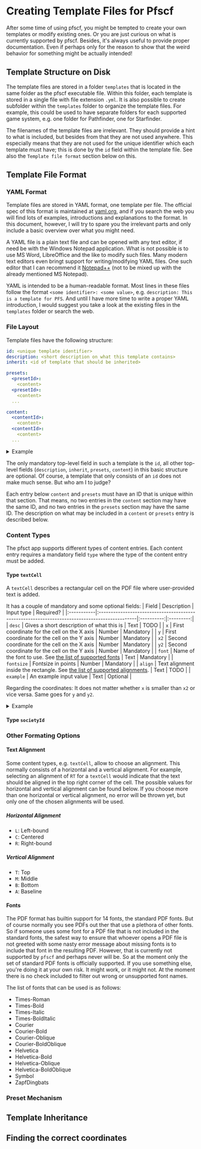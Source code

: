 # Creating Template Files for Pfscf

After some time of using pfscf, you might be tempted to create your own templates or modify existing ones.
Or you are just curious on what is currently supported by pfscf.
Besides, it's always useful to provide proper documentation.
Even if perhaps only for the reason to show that the weird behavior for something might be actually intended!

## Template Structure on Disk

The template files are stored in a folder `templates` that is located in the same folder as the pfscf executable file.
Within this folder, each template is stored in a single file with file extension `.yml`.
It is also possible to create subfolder within the `templates` folder to organize the template files.
For example, this could be used to have separate folders for each supported game system, e.g. one folder for Pathfinder, one for Starfinder.

The filenames of the template files are irrelevant.
They should provide a hint to what is included, but besides from that they are not used anywhere.
This especially means that they are not used for the unique identifier which each template must have; this is done by the `id` field within the template file.
See also the `Template file format` section below on this.

## Template File Format

### YAML Format

Template files are stored in YAML format, one template per file.
The official spec of this format is maintained at [yaml.org](https://yaml.org/), and if you search the web you will find lots of examples, introductions and explanations to the format.
In this document, however, I will try to spare you the irrelevant parts and only include a basic overview over what you might need.

A YAML file is a plain text file and can be opened with any text editor, if need be with the Windows Notepad application.
What is not possible is to use MS Word, LibreOffice and the like to modify such files.
Many modern text editors even bringt support for writing/modifying YAML files.
One such editor that I can recommend it [Notepad++](https://notepad-plus-plus.org) (not to be mixed up with the already mentioned MS Notepad).

YAML is intended to be a human-readable format.
Most lines in these files follow the format `<some identifier>: <some value>`, e.g. `description: This is a template for PFS`.
And until I have more time to write a proper YAML introduction, I would suggest you take a look at the existing files in the `templates` folder or search the web.

### File Layout

Template files have the following structure:
```yaml
id: <unique template identifier>
description: <short description on what this template contains>
inherit: <id of template that should be inherited>

presets:
  <presetId>:
    <content>
  <presetId>:
    <content>
  ...

content:
  <contentId>:
    <content>
  <contentId>:
    <content>
  ...
```

<details>
  <summary>Example</summary>

```yaml
id: myId
description: This is an example template
inherit: idOfMyOtherCoolTemplate

presets:
  topline:
    y:  100
    y2: 200
  bottomline:
    y:  400
    y2: 500

content:
  name:
    type: textCell
    presets: [ topline ]
    x: 50
    x2: 150
  date:
    type: textCell
    presets: [ bottomline ]
    x: 200
    x2: 230
```
</details>

The only mandatory top-level field in such a template is the `id`, all other top-level fields (`description`, `inherit`, `presets`, `content`) in this basic structure are optional.
Of course, a template that only consists of an `id`  does not make much sense.
But who am I to judge?

Each entry below `content` and `presets` must have an ID that is unique within that section.
That means, no two entries in the `content` section may have the same ID, and no two entries in the `presets` section may have the same ID.
The description on what may be included in a `content` or `presets` entry is described below.

### Content Types

The pfsct app supports different types of content entries.
Each content entry requires a mandatory field `type` where the type of the content entry must be added.

#### Type `textCell`

A `textCell` describes a rectangular cell on the PDF file where user-provided text is added.

It has a couple of mandatory and some optional fields:
| Field      | Description                                                                                   | Input type | Required? |
|:-----------|:----------------------------------------------------------------------------------------------|:----------:|:---------:|
| `desc`     | Gives a short description of what this is                                                     | Text       | TODO      |
| `x`        | First coordinate for the cell on the X axis                                                   | Number     | Mandatory |
| `y`        | First coordinate for the cell on the Y axis                                                   | Number     | Mandatory |
| `x2`       | Second coordinate for the cell on the X axis                                                  | Number     | Mandatory |
| `y2`       | Second coordinate for the cell on the Y axis                                                  | Number     | Mandatory |
| `font`     | Name of the font to use. See [the list of supported fonts](#fonts)                            | Text       | Mandatory |
| `fontsize` | Fontsize in points                                                                            | Number     | Mandatory |
| `align`    | Text alignment inside the rectangle. See [the list of supported alignments](#text-alignment). | Text       | TODO      |
| `example`  | An example input value                                                                        | Text       | Optional  |


Regarding the coordinates: It does not matter whether `x` is smaller than `x2` or vice versa.
Same goes for `y` and `y2`.

<details>
  <summary>Example</summary>

```yaml
playername:
  type: textCell
  desc: Player name
  x:  40
  y:  125
  x2: 140
  y2: 110
  font: Helvetica
  fontsize: 14
  align: CB
  example: Bob
```
</details>

#### Type `societyId`

### Other Formating Options

#### Text Alignment

Some content types, e.g. `textCell`, allow to choose an alignment.
This normally consists of a horizontal and a vertical alignment.
For example, selecting an alignment of `RT` for a `textCell` would indicate that the text should be aligned in the top right corner of the cell.
The possible values for horizontal and vertical alignment can be found below.
If you choose more than one horizontal or vertical alignment, no error will be thrown yet, but only one of the chosen alignments will be used.

##### Horizontal Alignment

* `L`: Left-bound
* `C`: Centered
* `R`: Right-bound

##### Vertical Alignment

* `T`: Top
* `M`: Middle
* `B`: Bottom
* `A`: Baseline

#### Fonts

The PDF format has builtin support for 14 fonts, the standard PDF fonts.
But of course normally you see PDFs out ther that use a plethora of other fonts.
So if someone uses some font for a PDF file that is not included in the standard fonts, the safest way to ensure that whoever opens a PDF file is not greeted with some nasty error message about missing fonts is to include that font in the resulting PDF.
However, that is currently not supported by `pfscf` and perhaps never will be.
So at the moment only the set of standard PDF fonts is officially supported.
If you use something else, you're doing it at your own risk.
It might work, or it might not.
At the moment there is no check included to filter out wrong or unsupported font names.

The list of fonts that can be used is as follows:
* Times-Roman
* Times-Bold
* Times-Italic
* Times-BoldItalic
* Courier
* Courier-Bold
* Courier-Oblique
* Courier-BoldOblique
* Helvetica
* Helvetica-Bold
* Helvetica-Oblique
* Helvetica-BoldOblique
* Symbol
* ZapfDingbats

### Preset Mechanism

## Template Inheritance

## Finding the correct coordinates
